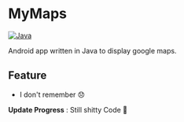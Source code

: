 # MyMaps

[![Java](https://skillicons.dev/icons?i=java&theme=light)](https://skillicons.dev)

Android app written in Java to display google maps.

## Feature
- I don't remember 😞


**Update Progress** : Still shitty Code 💩
